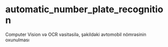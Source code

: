 # automatic_number_plate_recognition
Computer Vision və OCR vasitəsilə, şəkildəki avtomobil nömrəsinin oxunulması
